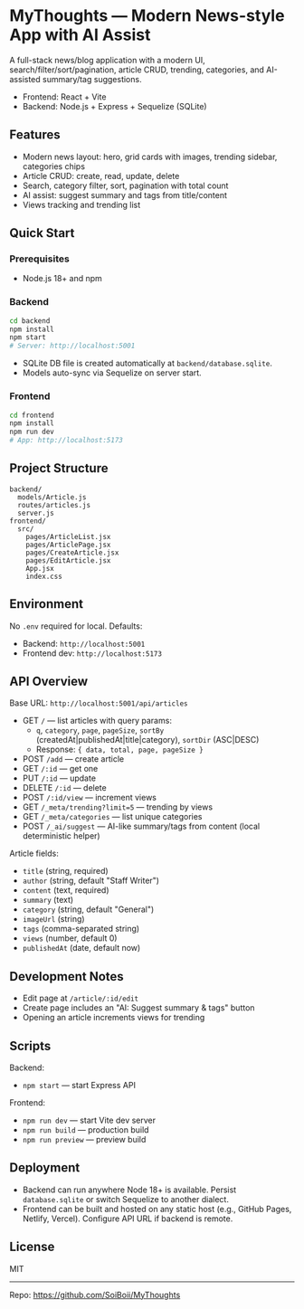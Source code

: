 # MyThoughts — Modern News-style App with AI Assist

A full-stack news/blog application with a modern UI, search/filter/sort/pagination, article CRUD, trending, categories, and AI-assisted summary/tag suggestions.

- Frontend: React + Vite
- Backend: Node.js + Express + Sequelize (SQLite)

## Features
- Modern news layout: hero, grid cards with images, trending sidebar, categories chips
- Article CRUD: create, read, update, delete
- Search, category filter, sort, pagination with total count
- AI assist: suggest summary and tags from title/content
- Views tracking and trending list

## Quick Start

### Prerequisites
- Node.js 18+ and npm

### Backend
```bash
cd backend
npm install
npm start
# Server: http://localhost:5001
```
- SQLite DB file is created automatically at `backend/database.sqlite`.
- Models auto-sync via Sequelize on server start.

### Frontend
```bash
cd frontend
npm install
npm run dev
# App: http://localhost:5173
```

## Project Structure
```
backend/
  models/Article.js
  routes/articles.js
  server.js
frontend/
  src/
    pages/ArticleList.jsx
    pages/ArticlePage.jsx
    pages/CreateArticle.jsx
    pages/EditArticle.jsx
    App.jsx
    index.css
```

## Environment
No `.env` required for local. Defaults:
- Backend: `http://localhost:5001`
- Frontend dev: `http://localhost:5173`

## API Overview
Base URL: `http://localhost:5001/api/articles`

- GET `/` — list articles with query params:
  - `q`, `category`, `page`, `pageSize`, `sortBy` (createdAt|publishedAt|title|category), `sortDir` (ASC|DESC)
  - Response: `{ data, total, page, pageSize }`
- POST `/add` — create article
- GET `/:id` — get one
- PUT `/:id` — update
- DELETE `/:id` — delete
- POST `/:id/view` — increment views
- GET `/_meta/trending?limit=5` — trending by views
- GET `/_meta/categories` — list unique categories
- POST `/_ai/suggest` — AI-like summary/tags from content (local deterministic helper)

Article fields:
- `title` (string, required)
- `author` (string, default "Staff Writer")
- `content` (text, required)
- `summary` (text)
- `category` (string, default "General")
- `imageUrl` (string)
- `tags` (comma-separated string)
- `views` (number, default 0)
- `publishedAt` (date, default now)

## Development Notes
- Edit page at `/article/:id/edit`
- Create page includes an "AI: Suggest summary & tags" button
- Opening an article increments views for trending

## Scripts
Backend:
- `npm start` — start Express API

Frontend:
- `npm run dev` — start Vite dev server
- `npm run build` — production build
- `npm run preview` — preview build

## Deployment
- Backend can run anywhere Node 18+ is available. Persist `database.sqlite` or switch Sequelize to another dialect.
- Frontend can be built and hosted on any static host (e.g., GitHub Pages, Netlify, Vercel). Configure API URL if backend is remote.

## License
MIT

---
Repo: https://github.com/SoiBoii/MyThoughts
